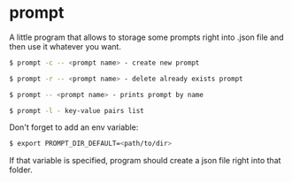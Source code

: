 # prompt
A little program that allows to storage some prompts right into .json file and then use it whatever you want.

```bash
$ prompt -c -- <prompt name> - create new prompt

$ prompt -r -- <prompt name> - delete already exists prompt

$ prompt -- <prompt name> - prints prompt by name

$ prompt -l - key-value pairs list
```
Don't forget to add an env variable:
```bash
$ export PROMPT_DIR_DEFAULT=<path/to/dir>
```
If that variable is specified, program should create a json file right into that folder.
